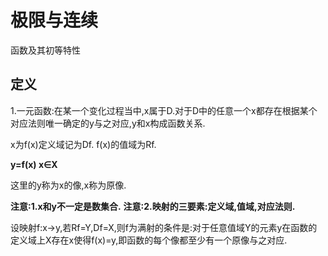 # 极限与连续 #
函数及其初等特性

## 定义 ##

1.一元函数:在某一个变化过程当中,x属于D.对于D中的任意一个x都存在根据某个对应法则唯一确定的y与之对应,y和x构成函数关系.

x为f(x)定义域记为Df.
f(x)的值域为Rf.

**y=f(x)  x∈X**

这里的y称为x的像,x称为原像.

**注意:1.x和y不一定是数集合.**
**注意:2.映射的三要素:定义域,值域,对应法则.**

设映射f:x→y,若Rf=Y,Df=X,则f为满射的条件是:对于任意值域Y的元素y在函数的定义域上X存在x使得f(x)=y,即函数的每个像都至少有一个原像与之对应.

